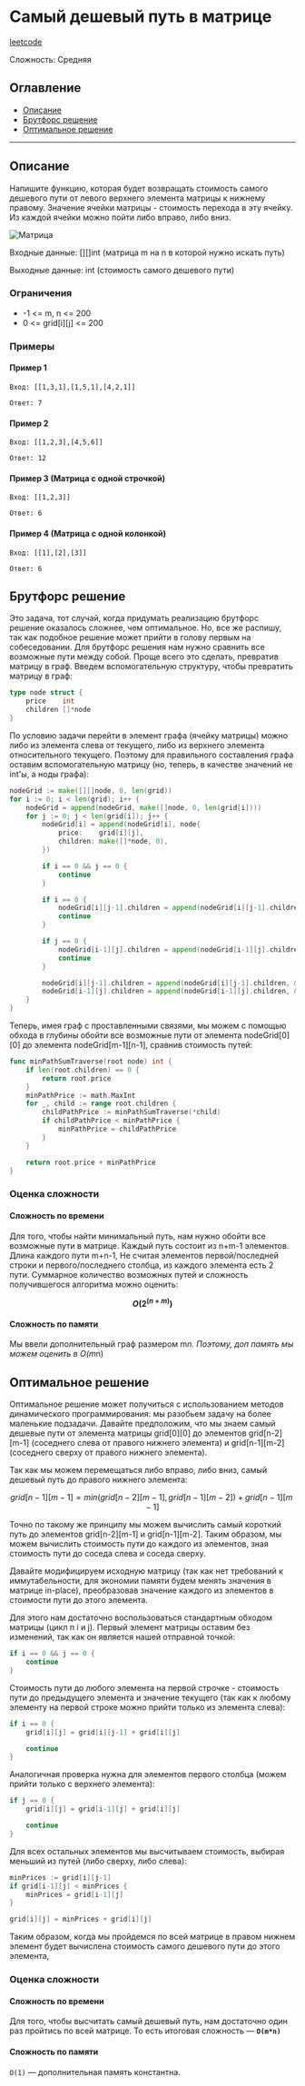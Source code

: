 # Самый дешевый путь в матрице

[leetcode](https://leetcode.com/problems/minimum-path-sum/description/)

Сложность: Средняя

## Оглавление

- [Описание](#description)
- [Брутфорс решение](#solution_1)
- [Оптимальное решение](#solution_2)

---

## <a name="description"></a>Описание

Напишите функцию, которая будет возвращать стоимость самого дешевого пути от левого верхнего элемента матрицы к нижнему правому.
Значение ячейки матрицы - стоимость перехода в эту ячейку. Из каждой ячейки можно пойти либо вправо, либо вниз.

![Матрица](./resources/grid.jpeg)

Входные данные: [][]int (матрица m на n в которой нужно искать путь)

Выходные данные: int (стоимость самого дешевого пути)

### Ограничения

- -1 <= m, n <= 200
- 0 <= grid[i][j] <= 200

### Примеры

#### Пример 1

```
Вход: [[1,3,1],[1,5,1],[4,2,1]]
```

```
Ответ: 7
```

#### Пример 2

```
Вход: [[1,2,3],[4,5,6]]
```

```
Ответ: 12
```


#### Пример 3 (Матрица с одной строчкой)

```
Вход: [[1,2,3]]
```

```
Ответ: 6
```


#### Пример 4 (Матрица с одной колонкой)

```
Вход: [[1],[2],[3]]
```

```
Ответ: 6
```

## <a name="solution_1"></a> Брутфорс решение

Это задача, тот случай, когда придумать реализацию брутфорс решение оказалось сложнее, чем оптимальное.
Но, все же распишу, так как подобное решение может прийти в голову первым на собеседовании. 
Для брутфорс решения нам нужно сравнить все возможные пути между собой. Проще всего это сделать, превратив матрицу в граф.
Введем вспомогательную структуру, чтобы превратить матрицу в граф:
```go
type node struct {
	price    int
	children []*node
}
```

По условию задачи перейти в элемент графа (ячейку матрицы) можно либо из элемента слева от текущего, либо из верхнего элемента относительного текущего.
Поэтому для правильного составления графа оставим вспомогательную матрицу (но, теперь, в качестве значений не int'ы, а ноды графа):
```go
nodeGrid := make([][]node, 0, len(grid))
for i := 0; i < len(grid); i++ {
    nodeGrid = append(nodeGrid, make([]node, 0, len(grid[i])))
    for j := 0; j < len(grid[i]); j++ {
        nodeGrid[i] = append(nodeGrid[i], node{
            price:    grid[i][j],
            children: make([]*node, 0),
        })

        if i == 0 && j == 0 {
            continue
        }

        if i == 0 {
            nodeGrid[i][j-1].children = append(nodeGrid[i][j-1].children, &nodeGrid[i][j])
            continue
        }

        if j == 0 {
            nodeGrid[i-1][j].children = append(nodeGrid[i-1][j].children, &nodeGrid[i][j])
            continue
        }

        nodeGrid[i][j-1].children = append(nodeGrid[i][j-1].children, &nodeGrid[i][j])
        nodeGrid[i-1][j].children = append(nodeGrid[i-1][j].children, &nodeGrid[i][j])
    }
}
```

Теперь, имея граф с проставленными связями, мы можем с помощью обхода в глубины обойти все возможные пути от элемента nodeGrid[0][0] до элемента nodeGrid[m-1][n-1], сравнив стоимость путей:
```go
func minPathSumTraverse(root node) int {
	if len(root.children) == 0 {
		return root.price
	}
	minPathPrice := math.MaxInt
	for _, child := range root.children {
		childPathPrice := minPathSumTraverse(*child)
		if childPathPrice < minPathPrice {
			minPathPrice = childPathPrice
		}
	}

	return root.price + minPathPrice
}
```

### Оценка сложности

#### Сложность по времени

Для того, чтобы найти минимальный путь, нам нужно обойти все возможные пути в матрице. Каждый путь состоит из n+m-1 элементов.
Длина каждого пути m+n-1, Не считая элементов первой/последней строки и первого/последнего столбца, из каждого элемента есть 2 пути. Суммарное количество возможных путей и сложность получившегося алгоритма можно оценить: 

**$$ O(2^{(n+m)}) $$**

#### Сложность по памяти

Мы ввели дополнительный граф размером m*n. Поэтому, доп память мы можем оценить в O(m*n)

## <a name="solution_1"></a> Оптимальное решение

Оптимальное решение может получиться с использованием методов динамического программирования: мы разобьем задачу на более маленькие подзадачи.
Давайте предположим, что мы знаем самый дешевые пути от элемента матрицы grid[0][0] до элементов grid[n-2][m-1] (соседнего слева от правого нижнего элемента) и grid[n-1][m-2] (соседнего сверху от правого нижнего элемента).

Так как мы можем перемещаться либо вправо, либо вниз, самый дешевый путь до правого нижнего элемента:

$$ grid[n-1][m-1] = min(grid[n-2][m-1], grid[n-1][m-2]) + grid[n-1][m-1] $$

Точно по такому же принципу мы можем вычислить самый короткий путь до элементов grid[n-2][m-1] и grid[n-1][m-2].
Таким образом, мы можем вычислить стоимость пути до каждого из элементов, зная стоимость пути до соседа слева и соседа сверху.

Давайте модифицируем исходную матрицу (так как нет требований к иммутабельности, для экономии памяти будем менять значения в матрице in-place), преобразовав значение каждого из элементов в стоимости пути до этого элемента.

Для этого нам достаточно воспользоваться стандартным обходом матрицы (цикл п i и j).
Первый элемент матрицы оставим без изменений, так как он является нашей отправной точкой:
```go
if i == 0 && j == 0 {
    continue
}
```

Стоимость пути до любого элемента на первой строчке - стоимость пути до предыдущего элемента и значение текущего (так как к любому элементу на первой строке можно прийти только из элемента слева):
```go
if i == 0 {
    grid[i][j] = grid[i][j-1] + grid[i][j]

    continue
}
```

Аналогичная проверка нужна для элементов первого столбца (можем прийти только с верхнего элемента):
```go
if j == 0 {
    grid[i][j] = grid[i-1][j] + grid[i][j]

    continue
}
```

Для всех остальных элементов мы высчитываем стоимость, выбирая меньший из путей (либо сверху, либо слева):

```go
minPrices := grid[i][j-1]
if grid[i-1][j] < minPrices {
    minPrices = grid[i-1][j]
}

grid[i][j] = minPrices + grid[i][j]
```

Таким образом, когда мы пройдемся по всей матрице в правом нижнем элемент будет вычислена стоимость самого дешевого пути до этого элемента,

### Оценка сложности

#### Сложность по времени

Для того, чтобы высчитать самый дешевый путь, нам достаточно один раз пройтись по всей матрице.
То есть итоговая сложность — **`O(m*n)`**

#### Сложность по памяти

`O(1)` — дополнительная память константна.
